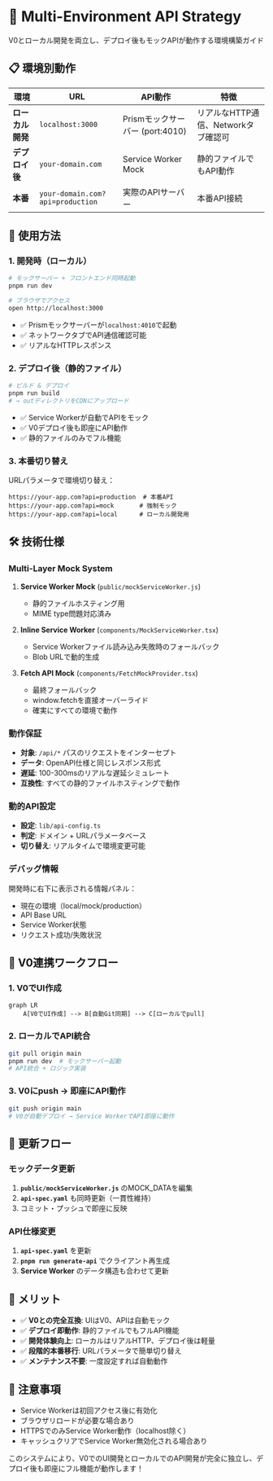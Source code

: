 # 🚀 Multi-Environment API Strategy

V0とローカル開発を両立し、デプロイ後もモックAPIが動作する環境構築ガイド

## 📋 環境別動作

| 環境 | URL | API動作 | 特徴 |
|------|-----|---------|------|
| **ローカル開発** | `localhost:3000` | Prismモックサーバー (port:4010) | リアルなHTTP通信、Networkタブ確認可 |
| **デプロイ後** | `your-domain.com` | Service Worker Mock | 静的ファイルでもAPI動作 |
| **本番** | `your-domain.com?api=production` | 実際のAPIサーバー | 本番API接続 |

## 🔧 使用方法

### 1. **開発時（ローカル）**
```bash
# モックサーバー + フロントエンド同時起動
pnpm run dev

# ブラウザでアクセス
open http://localhost:3000
```
- ✅ Prismモックサーバーが`localhost:4010`で起動
- ✅ ネットワークタブでAPI通信確認可能
- ✅ リアルなHTTPレスポンス

### 2. **デプロイ後（静的ファイル）**
```bash
# ビルド & デプロイ
pnpm run build
# → outディレクトリをCDNにアップロード
```
- ✅ Service Workerが自動でAPIをモック
- ✅ V0デプロイ後も即座にAPI動作
- ✅ 静的ファイルのみでフル機能

### 3. **本番切り替え**
URLパラメータで環境切り替え：
```
https://your-app.com?api=production  # 本番API
https://your-app.com?api=mock       # 強制モック  
https://your-app.com?api=local      # ローカル開発用
```

## 🛠 技術仕様

### Multi-Layer Mock System
1. **Service Worker Mock** (`public/mockServiceWorker.js`)
   - 静的ファイルホスティング用
   - MIME type問題対応済み

2. **Inline Service Worker** (`components/MockServiceWorker.tsx`)
   - Service Workerファイル読み込み失敗時のフォールバック
   - Blob URLで動的生成

3. **Fetch API Mock** (`components/FetchMockProvider.tsx`)
   - 最終フォールバック
   - window.fetchを直接オーバーライド
   - 確実にすべての環境で動作

### 動作保証
- **対象**: `/api/*` パスのリクエストをインターセプト
- **データ**: OpenAPI仕様と同じレスポンス形式
- **遅延**: 100-300msのリアルな遅延シミュレート
- **互換性**: すべての静的ファイルホスティングで動作

### 動的API設定
- **設定**: `lib/api-config.ts`
- **判定**: ドメイン + URLパラメータベース
- **切り替え**: リアルタイムで環境変更可能

### デバッグ情報
開発時に右下に表示される情報パネル：
- 現在の環境（local/mock/production）
- API Base URL
- Service Worker状態
- リクエスト成功/失敗状況

## 🎯 V0連携ワークフロー

### 1. **V0でUI作成**
```mermaid
graph LR
    A[V0でUI作成] --> B[自動Git同期] --> C[ローカルでpull]
```

### 2. **ローカルでAPI統合**
```bash
git pull origin main
pnpm run dev  # モックサーバー起動
# API統合 + ロジック実装
```

### 3. **V0にpush → 即座にAPI動作**
```bash
git push origin main
# V0が自動デプロイ → Service WorkerでAPI即座に動作
```

## 🔄 更新フロー

### モックデータ更新
1. **`public/mockServiceWorker.js`** のMOCK_DATAを編集
2. **`api-spec.yaml`** も同時更新（一貫性維持）
3. コミット・プッシュで即座に反映

### API仕様変更
1. **`api-spec.yaml`** を更新
2. **`pnpm run generate-api`** でクライアント再生成
3. **Service Worker** のデータ構造も合わせて更新

## 🎉 メリット

- ✅ **V0との完全互換**: UIはV0、APIは自動モック
- ✅ **デプロイ即動作**: 静的ファイルでもフルAPI機能
- ✅ **開発体験向上**: ローカルはリアルHTTP、デプロイ後は軽量
- ✅ **段階的本番移行**: URLパラメータで簡単切り替え
- ✅ **メンテナンス不要**: 一度設定すれば自動動作

## 🚨 注意事項

- Service Workerは初回アクセス後に有効化
- ブラウザリロードが必要な場合あり
- HTTPSでのみService Worker動作（localhost除く）
- キャッシュクリアでService Worker無効化される場合あり

このシステムにより、V0でのUI開発とローカルでのAPI開発が完全に独立し、デプロイ後も即座にフル機能が動作します！